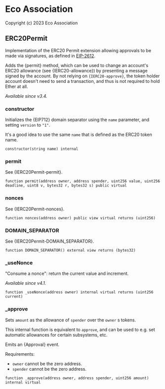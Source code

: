 # Eco Association

Copyright (c) 2023 Eco Association

## ERC20Permit

Implementation of the ERC20 Permit extension allowing approvals to be made via signatures, as defined in
[EIP-2612](https://eips.ethereum.org/EIPS/eip-2612).

Adds the {permit} method, which can be used to change an account's ERC20 allowance (see {IERC20-allowance}) by
presenting a message signed by the account. By not relying on `{IERC20-approve}`, the token holder account doesn't
need to send a transaction, and thus is not required to hold Ether at all.

_Available since v3.4._

### constructor

Initializes the {EIP712} domain separator using the `name` parameter, and setting `version` to `"1"`.

It's a good idea to use the same `name` that is defined as the ERC20 token name.

```solidity
constructor(string name) internal
```

### permit

See {IERC20Permit-permit}.

```solidity
function permit(address owner, address spender, uint256 value, uint256 deadline, uint8 v, bytes32 r, bytes32 s) public virtual
```

### nonces

See {IERC20Permit-nonces}.

```solidity
function nonces(address owner) public view virtual returns (uint256)
```

### DOMAIN_SEPARATOR

See {IERC20Permit-DOMAIN_SEPARATOR}.

```solidity
function DOMAIN_SEPARATOR() external view returns (bytes32)
```

### _useNonce

"Consume a nonce": return the current value and increment.

_Available since v4.1._

```solidity
function _useNonce(address owner) internal virtual returns (uint256 current)
```

### _approve

Sets `amount` as the allowance of `spender` over the `owner` s tokens.

This internal function is equivalent to `approve`, and can be used to
e.g. set automatic allowances for certain subsystems, etc.

Emits an {Approval} event.

Requirements:

- `owner` cannot be the zero address.
- `spender` cannot be the zero address.

```solidity
function _approve(address owner, address spender, uint256 amount) internal virtual
```

